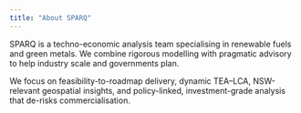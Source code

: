 ```yaml
---
title: "About SPARQ"
---
```


SPARQ is a techno-economic analysis team specialising in renewable fuels and green metals. We combine rigorous modelling with pragmatic advisory to help industry scale and governments plan.

We focus on feasibility-to-roadmap delivery, dynamic TEA–LCA, NSW-relevant geospatial insights, and policy-linked, investment-grade analysis that de-risks commercialisation.
